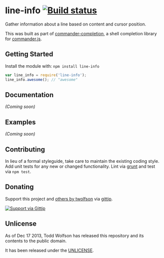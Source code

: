 # line-info [![Build status](https://travis-ci.org/twolfson/line-info.png?branch=master)](https://travis-ci.org/twolfson/line-info)

Gather information about a line based on content and cursor position.

This was built as part of [commander-completion][], a shell completion library for [commander.js][].

[commander-completion]: https://github.com/twolfson/commander-completion
[commander.js]: https://github.com/visionmedia/commander.js

## Getting Started
Install the module with: `npm install line-info`

```javascript
var line_info = require('line-info');
line_info.awesome(); // "awesome"
```

## Documentation
_(Coming soon)_

## Examples
_(Coming soon)_

## Contributing
In lieu of a formal styleguide, take care to maintain the existing coding style. Add unit tests for any new or changed functionality. Lint via [grunt](https://github.com/gruntjs/grunt) and test via `npm test`.

## Donating
Support this project and [others by twolfson][gittip] via [gittip][].

[![Support via Gittip][gittip-badge]][gittip]

[gittip-badge]: https://rawgithub.com/twolfson/gittip-badge/master/dist/gittip.png
[gittip]: https://www.gittip.com/twolfson/

## Unlicense
As of Dec 17 2013, Todd Wolfson has released this repository and its contents to the public domain.

It has been released under the [UNLICENSE][].

[UNLICENSE]: UNLICENSE
